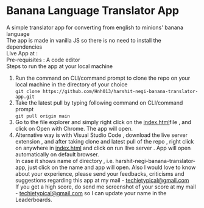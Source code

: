 # Banana Language Translator App    
A simple translator app for converting from english to minions' banana language    
The app is made in vanilla JS so there is no need to install the dependencies    
Live App at :    
Pre-requisites : A code editor    
Steps to run the app at your local machine

1. Run the command on CLI/command prompt to clone the repo on your local machine in the directory of your choice    
 `git clone https://github.com/Hnh013/harshit-negi-banana-translator-app.git`
2. Take the latest pull by typing following command on CLI/command prompt    
  `git pull origin main`
3. Go to the file explorer and simply right click on the [index.html](https://github.com/Hnh013/harshit-negi-banana-translator-app/blob/main/index.html)file , and click on Open with Chrome. The app will open.
4. Alternative way is with Visual Studio Code , download the live server extension , and after taking clone and latest pull of the repo , right click on anywhere in [index.html](https://github.com/Hnh013/harshit-negi-banana-translator-app/blob/main/index.html) and click on run llive server . App will open automatically on default browser.  
In case it shows name of directory , i.e. harshit-negi-banana-translator-app, just click on the name and app will open.  Also I would love to know about your experience, please send your feedbacks, criticisms and suggestions regarding this app at my mail - techietypical@gmail.com  
If you get a high score, do send me screenshot of your score at my mail - techietypical@gmail.com so I can update your name in the Leaderboards.



